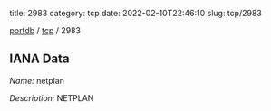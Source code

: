 title: 2983
category: tcp
date: 2022-02-10T22:46:10
slug: tcp/2983

[portdb](/) / [tcp](/category/tcp.html) / 2983


## IANA Data

_Name:_ netplan

_Description:_ NETPLAN

